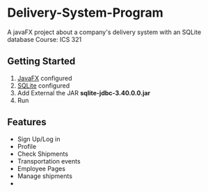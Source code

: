 # Delivery-System-Program
A javaFX project about a company's delivery system with an SQLite database
Course: ICS 321



## Getting Started
1. [JavaFX](https://openjfx.io/) configured
2. [SQLite](https://sqlitebrowser.org/dl/) configured
3. Add External the JAR **sqlite-jdbc-3.40.0.0.jar**
4. Run

## Features
- Sign Up/Log in
- Profile
- Check Shipments
- Transportation events
- Employee Pages
- Manage shipments
- 
